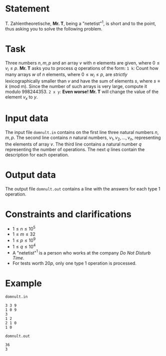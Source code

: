 
# Statement
T. Zahlentheoretische, **Mr. T**, being a "netetist"$^1$, is short and to the point, thus asking you to solve the following problem.

# Task
Three numbers $n, m, p$ and an array $v$ with $n$ elements are given, where $0 \leq v_i \leq p$. **Mr. T** asks you to process $q$ operations of the form:
`1 k`: Count how many arrays $w$ of $n$ elements, where $0 \leq w_i \leq p$, are *strictly* lexicographically smaller than $v$ and have the sum of elements $s$, where $s \equiv k$ (mod m). Since the number of such arrays is very large, compute it modulo $998244353$.
`2 x y`: **Even worse! Mr. T** will change the value of the element $v_x$ to $y$.

# Input data
The input file `domnult.in` contains on the first line three natural numbers $n, m, p$. The second line contains $n$ natural numbers, $v_1, v_2, ..., v_n$, representing the elements of array $v$. The third line contains a natural number $q$ representing the number of operations. The next $q$ lines contain the description for each operation.

# Output data
The output file `domnult.out` contains a line with the answers for each type $1$ operation.

# Constraints and clarifications
* $1 \leq n \leq 10^5$
* $1 \leq m \leq 32$
* $1 \leq p \leq 10^9$
* $1 \leq q \leq 10^4$
* A "netetist"$^1$ is a person who works at the company *Do Not Disturb Time*.
* For tests worth $20p$, only one type $1$ operation is processed.

# Example
`domnult.in`
```
3 3 9
1 0 9
3
1 2
2 1 0
1 0
```

`domnult.out`
```
36
3
```
